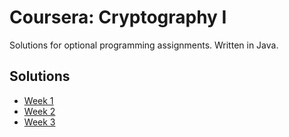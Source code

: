 # Coursera: Cryptography I

Solutions for optional programming assignments. Written in Java.

## Solutions
- [Week 1](https://github.com/vernjan/coursera-crypto/blob/master/src/main/java/cz/vernjan/Assignment1.java)
- [Week 2](https://github.com/vernjan/coursera-crypto/blob/master/src/main/java/cz/vernjan/Assignment2.java)
- [Week 3](https://github.com/vernjan/coursera-crypto/blob/master/src/main/java/cz/vernjan/Assignment3.java)
